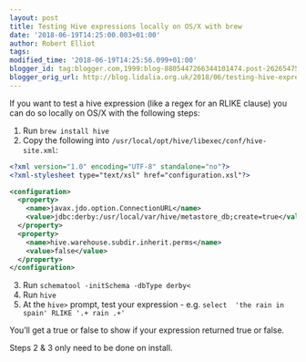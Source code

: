 ```yaml
---
layout: post
title: Testing Hive expressions locally on OS/X with brew
date: '2018-06-19T14:25:00.003+01:00'
author: Robert Elliot
tags: 
modified_time: '2018-06-19T14:25:56.099+01:00'
blogger_id: tag:blogger.com,1999:blog-8805447266344101474.post-2626547522826253924
blogger_orig_url: http://blog.lidalia.org.uk/2018/06/testing-hive-expressions-locally-on-osx.html
---
```


If you want to test a hive expression (like a regex for an RLIKE clause) you can 
do so locally on OS/X with the following steps:

1) Run `brew install hive`
2) Copy the following into `/usr/local/opt/hive/libexec/conf/hive-site.xml`:
```xml
<?xml version="1.0" encoding="UTF-8" standalone="no"?>
<?xml-stylesheet type="text/xsl" href="configuration.xsl"?>

<configuration>
  <property>
    <name>javax.jdo.option.ConnectionURL</name>
    <value>jdbc:derby:/usr/local/var/hive/metastore_db;create=true</value>
  </property>
  <property>
    <name>hive.warehouse.subdir.inherit.perms</name>
    <value>false</value>
  </property>
</configuration>
```

3) Run `schematool -initSchema -dbType derby<`
4) Run `hive`
5) At the `hive>` prompt, test your expression - e.g. `select 
'the rain in spain' RLIKE '.+ rain .+'`

You’ll get a true or false to show if your expression returned true or false.

Steps 2 & 3 only need to be done on install.
